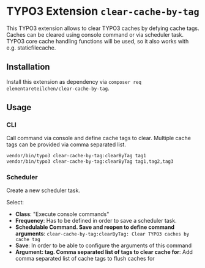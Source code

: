 # TYPO3 Extension `clear-cache-by-tag`

This TYPO3 extension allows to clear TYPO3 caches by defying cache
tags. Caches can be cleared using console command or via
scheduler task. TYPO3 core cache handling functions will be used,
so it also works with e.g. staticfilecache.

## Installation

Install this extension as dependency via `composer req elementareteilchen/clear-cache-by-tag`.


## Usage

### CLI
Call command via console and define cache tags to clear.
Multiple cache tags can be provided via comma separated list.

```bash
vendor/bin/typo3 clear-cache-by-tag:clearByTag tag1
vendor/bin/typo3 clear-cache-by-tag:clearByTag tag1,tag2,tag3
```

### Scheduler
Create a new scheduler task.

Select:
* **Class**: "Execute console commands"
* **Frequency**: Has to be defined in order to save a scheduler task.
* **Schedulable Command. Save and reopen to define command arguments**: `clear-cache-by-tag:clearByTag: Clear TYPO3 caches by cache tag`
* **Save**: In order to be able to configure the arguments of this command
* **Argument: tag. Comma separated list of tags to clear cache for**: Add comma separated list of cache tags to flush caches for
